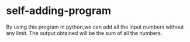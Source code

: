 # self-adding-program
By using this program in python,we can add all the input numbers without any limit.
The output obtained will be the sum of all the numbers.
